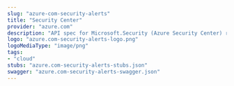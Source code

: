```yaml
---
slug: "azure-com-security-alerts"
title: "Security Center"
provider: "azure.com"
description: "API spec for Microsoft.Security (Azure Security Center) resource provider"
logo: "azure.com-security-alerts-logo.png"
logoMediaType: "image/png"
tags:
- "cloud"
stubs: "azure.com-security-alerts-stubs.json"
swagger: "azure.com-security-alerts-swagger.json"
---
```

